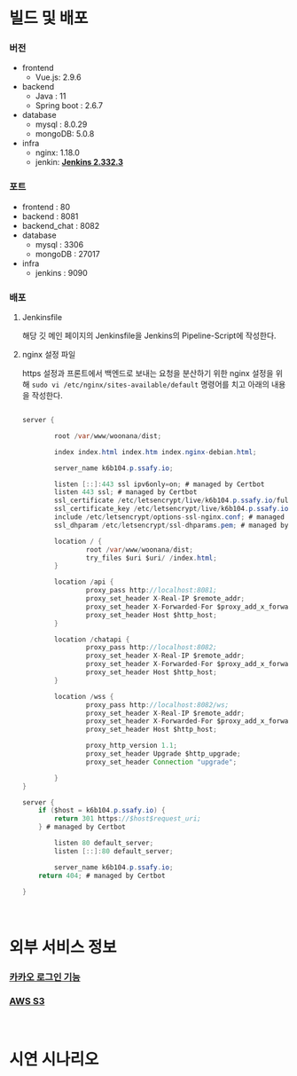 # **빌드 및 배포**

### 버전

- frontend
  - Vue.js: 2.9.6
- backend
  - Java : 11
  - Spring boot : 2.6.7
- database
  - mysql : 8.0.29
  - mongoDB: 5.0.8
- infra
  - nginx: 1.18.0
  - jenkin: **[Jenkins 2.332.3](https://www.jenkins.io/)**

### 포트

- frontend : 80
- backend : 8081
- backend_chat : 8082
- database
  - mysql : 3306
  - mongoDB : 27017
- infra
  - jenkins : 9090

### 배포

1. Jenkinsfile

   해당 깃 메인 페이지의 Jenkinsfile을 Jenkins의 Pipeline-Script에 작성한다.

2. nginx 설정 파일

   https 설정과 프론트에서 백엔드로 보내는 요청을 분산하기 위한 nginx 설정을 위해 `sudo vi /etc/nginx/sites-available/default` 명령어를 치고 아래의 내용을 작성한다.

   ```java

   server {

           root /var/www/woonana/dist;

           index index.html index.htm index.nginx-debian.html;

           server_name k6b104.p.ssafy.io;

           listen [::]:443 ssl ipv6only=on; # managed by Certbot
           listen 443 ssl; # managed by Certbot
           ssl_certificate /etc/letsencrypt/live/k6b104.p.ssafy.io/fullchain.pem; # managed by Certbot
           ssl_certificate_key /etc/letsencrypt/live/k6b104.p.ssafy.io/privkey.pem; # managed by Certbot
           include /etc/letsencrypt/options-ssl-nginx.conf; # managed by Certbot
           ssl_dhparam /etc/letsencrypt/ssl-dhparams.pem; # managed by Certbot

           location / {
                   root /var/www/woonana/dist;
                   try_files $uri $uri/ /index.html;
           }

           location /api {
                   proxy_pass http://localhost:8081;
                   proxy_set_header X-Real-IP $remote_addr;
                   proxy_set_header X-Forwarded-For $proxy_add_x_forwarded_for;
                   proxy_set_header Host $http_host;
           }

           location /chatapi {
                   proxy_pass http://localhost:8082;
                   proxy_set_header X-Real-IP $remote_addr;
                   proxy_set_header X-Forwarded-For $proxy_add_x_forwarded_for;
                   proxy_set_header Host $http_host;
           }

           location /wss {
                   proxy_pass http://localhost:8082/ws;
                   proxy_set_header X-Real-IP $remote_addr;
                   proxy_set_header X-Forwarded-For $proxy_add_x_forwarded_for;
                   proxy_set_header Host $http_host;

                   proxy_http_version 1.1;
                   proxy_set_header Upgrade $http_upgrade;
                   proxy_set_header Connection "upgrade";

           }
   }

   server {
       if ($host = k6b104.p.ssafy.io) {
           return 301 https://$host$request_uri;
       } # managed by Certbot

           listen 80 default_server;
           listen [::]:80 default_server;

           server_name k6b104.p.ssafy.io;
       return 404; # managed by Certbot

   }
   ```

   &nbsp;

# **외부 서비스 정보**

### [카카오 로그인 기능](https://developers.kakao.com/docs/latest/ko/kakaologin/common)

### **[AWS S3](https://aws.amazon.com/ko/s3/)**

&nbsp;

# **시연 시나리오**
